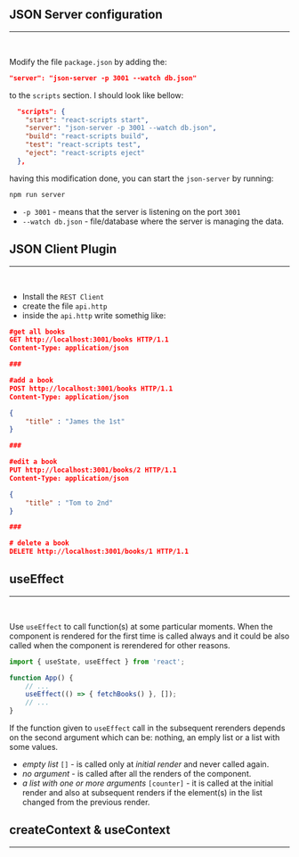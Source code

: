 
## JSON Server configuration
<hr><br>

Modify the file `package.json` by adding the:
```json
"server": "json-server -p 3001 --watch db.json"
```
to the `scripts` section.
I should look like bellow:
```json
  "scripts": {
    "start": "react-scripts start",
    "server": "json-server -p 3001 --watch db.json",
    "build": "react-scripts build",
    "test": "react-scripts test",
    "eject": "react-scripts eject"
  },
```
having this modification done, you can start the `json-server` by running:
```bash
npm run server
```
- `-p 3001`  - means that the server is listening on the port `3001`
- `--watch db.json` - file/database where the server is managing the data.


## JSON Client Plugin
<hr><br>

- Install the `REST Client`
- create the file `api.http`
- inside the `api.http` write somethig like:

```json
#get all books
GET http://localhost:3001/books HTTP/1.1
Content-Type: application/json

###

#add a book
POST http://localhost:3001/books HTTP/1.1
Content-Type: application/json

{
    "title" : "James the 1st"
}

###

#edit a book
PUT http://localhost:3001/books/2 HTTP/1.1
Content-Type: application/json

{
    "title" : "Tom to 2nd"
}

###

# delete a book
DELETE http://localhost:3001/books/1 HTTP/1.1
```

## useEffect
<hr><br>

Use `useEffect` to call function(s) at some particular moments. 
When the component is rendered for the first time is called always and it could be also called when the component is rerendered for other reasons.

```javascript
import { useState, useEffect } from 'react';

function App() {
    // ...
    useEffect(() => { fetchBooks() }, []);
    // ...
}
```

If the function given to `useEffect` call in the subsequent rerenders depends on the second argument which can be: nothing, an emply list or a list with some values.

- *empty list* `[]` - is called only at *initial render* and never called again.
- *no argument* - is called after all the renders of the component.
- *a list with one or more arguments* `[counter]` - it is called at the initial render and also at subsequent renders if the element(s) in the list changed from the previous render.


## createContext & useContext
<hr><br>

